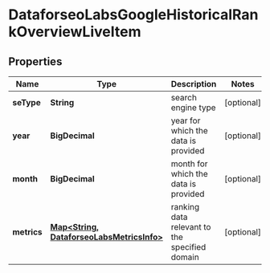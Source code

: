 

# DataforseoLabsGoogleHistoricalRankOverviewLiveItem


## Properties

| Name | Type | Description | Notes |
|------------ | ------------- | ------------- | -------------|
|**seType** | **String** | search engine type |  [optional] |
|**year** | **BigDecimal** | year for which the data is provided |  [optional] |
|**month** | **BigDecimal** | month for which the data is provided |  [optional] |
|**metrics** | [**Map&lt;String, DataforseoLabsMetricsInfo&gt;**](DataforseoLabsMetricsInfo.md) | ranking data relevant to the specified domain |  [optional] |



